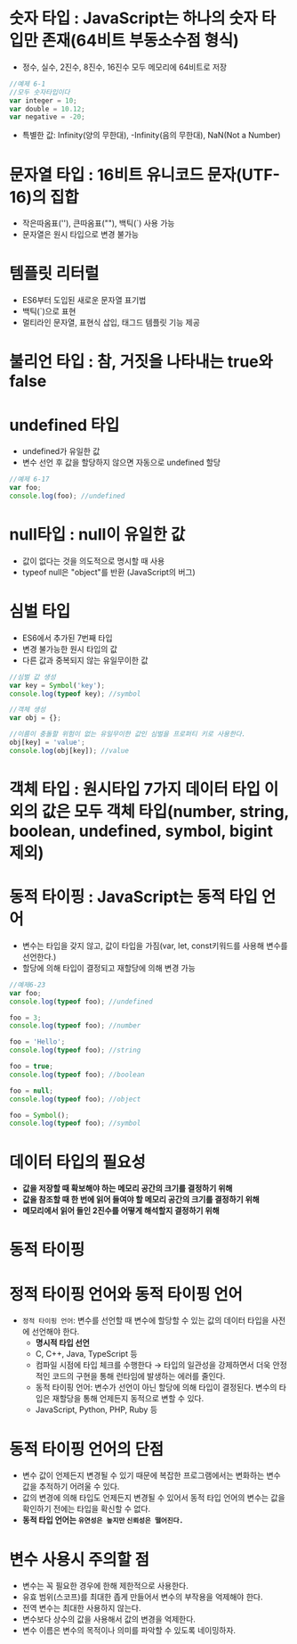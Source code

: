 # 숫자 타입 : JavaScript는 하나의 숫자 타입만 존재(64비트 부동소수점 형식)

- 정수, 실수, 2진수, 8진수, 16진수 모두 메모리에 64비트로 저장

```jsx
//예제 6-1
//모두 숫자타입이다
var integer = 10;
var double = 10.12;
var negative = -20;
```

- 특별한 값: Infinity(양의 무한대), -Infinity(음의 무한대), NaN(Not a Number)

# 문자열 타입 : 16비트 유니코드 문자(UTF-16)의 집합

- 작은따옴표(''), 큰따옴표(""), 백틱(`) 사용 가능
- 문자열은 원시 타입으로 변경 불가능

# 템플릿 리터럴

- ES6부터 도입된 새로운 문자열 표기법
- 백틱(`)으로 표현
- 멀티라인 문자열, 표현식 삽입, 태그드 템플릿 기능 제공

# 불리언 타입 : 참, 거짓을 나타내는 true와 false

# undefined 타입

- undefined가 유일한 값
- 변수 선언 후 값을 할당하지 않으면 자동으로 undefined 할당

```jsx
//예제 6-17
var foo;
console.log(foo); //undefined
```

# null타입 : null이 유일한 값

- 값이 없다는 것을 의도적으로 명시할 때 사용
- typeof null은 "object"를 반환 (JavaScript의 버그)

# 심벌 타입

- ES6에서 추가된 7번째 타입
- 변경 불가능한 원시 타입의 값
- 다른 값과 중복되지 않는 유일무이한 값

```jsx
//심벌 값 생성
var key = Symbol('key');
console.log(typeof key); //symbol

//객체 생성
var obj = {};

//이름이 충돌할 위험이 없는 유일무이한 값인 심벌을 프로퍼티 키로 사용한다.
obj[key] = 'value';
console.log(obj[key]); //value
```

# 객체 타입 : 원시타입 7가지 데이터 타입 이외의 값은 모두 객체 타입(number, string, boolean, undefined, symbol, bigint 제외)

# 동적 타이핑 : JavaScript는 동적 타입 언어

- 변수는 타입을 갖지 않고, 값이 타입을 가짐(var, let, const키워드를 사용해 변수를 선언한다.)
- 할당에 의해 타입이 결정되고 재할당에 의해 변경 가능

```jsx
//예제6-23
var foo;
console.log(typeof foo); //undefined

foo = 3;
console.log(typeof foo); //number

foo = 'Hello';
console.log(typeof foo); //string

foo = true;
console.log(typeof foo); //boolean

foo = null;
console.log(typeof foo); //object

foo = Symbol();
console.log(typeof foo); //symbol
```

# 데이터 타입의 필요성

- **값을 저장할 때 확보해야 하는 메모리 공간의 크기를 결정하기 위해**
- **값을 참조할 때 한 번에 읽어 들여야 할 메모리 공간의 크기를 결정하기 위해**
- **메모리에서 읽어 들인 2진수를 어떻게 해석할지 결정하기 위해**

# 동적 타이핑

# 정적 타이핑 언어와 동적 타이핑 언어

- `정적 타이핑 언어`: 변수를 선언할 때 변수에 할당할 수 있는 값의 데이터 타입을 사전에 선언해야 한다.
  - **명시적 타입 선언**
  - C, C++, Java, TypeScript 등
  - 컴파일 시점에 타입 체크를 수행한다 → 타입의 일관성을 강제하면서 더욱 안정적인 코드의 구현을 통해 런타임에 발생하는 에러를 줄인다.
  - 동적 타이핑 언어: 변수가 선언이 아닌 할당에 의해 타입이 결정된다. 변수의 타입은 재할당을 통해 언제든지 동적으로 변할 수 있다.
  - JavaScript, Python, PHP, Ruby 등

# 동적 타이핑 언어의 단점

- 변수 값이 언제든지 변경될 수 있기 때문에 복잡한 프로그램에서는 변화하는 변수 값을 추적하기 어려울 수 있다.
- 값의 변경에 의해 타입도 언제든지 변경될 수 있어서 동적 타입 언어의 변수는 값을 확인하기 전에는 타입을 확신할 수 없다.
- **동적 타입 언어는 `유연성은 높지만` `신뢰성은 떨어진다.`**

# 변수 사용시 주의할 점

- 변수는 꼭 필요한 경우에 한해 제한적으로 사용한다.
- 유효 범위(스코프)를 최대한 좁게 만들어서 변수의 부작용을 억제해야 한다.
- 전역 변수는 최대한 사용하지 않는다.
- 변수보다 상수의 값을 사용해서 값의 변경을 억제한다.
- 변수 이름은 변수의 목적이나 의미를 파악할 수 있도록 네이밍하자.
